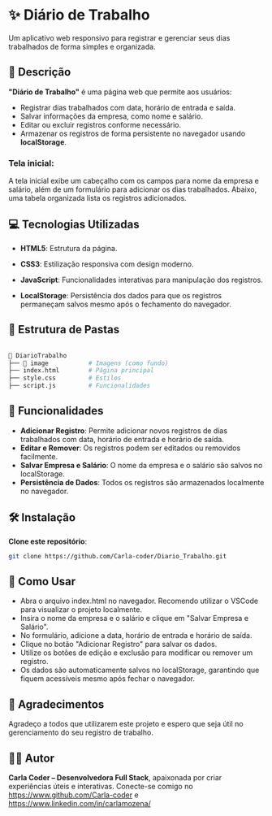 
# ✨ Diário de Trabalho

Um aplicativo web responsivo para registrar e gerenciar seus dias trabalhados de forma simples e organizada.

## 📜 Descrição

**"Diário de Trabalho"** é uma página web que permite aos usuários:

- Registrar dias trabalhados com data, horário de entrada e saída.
- Salvar informações da empresa, como nome e salário.
- Editar ou excluir registros conforme necessário.
- Armazenar os registros de forma persistente no navegador usando **localStorage**.

### Tela inicial:

A tela inicial exibe um cabeçalho com os campos para nome da empresa e salário, além de um formulário para adicionar os dias trabalhados. Abaixo, uma tabela organizada lista os registros adicionados.

## 💻 Tecnologias Utilizadas

- **HTML5**: Estrutura da página.

- **CSS3**:  Estilização responsiva com design moderno.

- **JavaScript**: Funcionalidades interativas para manipulação dos registros.

- **LocalStorage**:  Persistência dos dados para que os registros permaneçam salvos mesmo após o fechamento do navegador.

## 📂 Estrutura de Pastas

```bash

📂 DiarioTrabalho
├── 📁 image           # Imagens (como fundo)
├── index.html        # Página principal
├── style.css         # Estilos
├── script.js         # Funcionalidades

```

## 🌟 Funcionalidades

- **Adicionar Registro**: Permite adicionar novos registros de dias trabalhados com data, horário de entrada e horário de saída.
- **Editar e Remover**: Os registros podem ser editados ou removidos facilmente.
- **Salvar Empresa e Salário**: O nome da empresa e o salário são salvos no localStorage.
- **Persistência de Dados**: Todos os registros são armazenados localmente no navegador.

## 🛠️ Instalação

**Clone este repositório**:

```bash
git clone https://github.com/Carla-coder/Diario_Trabalho.git
```

## 🚀 Como Usar

- Abra o arquivo index.html no navegador. Recomendo utilizar o VSCode para visualizar o projeto localmente.
- Insira o nome da empresa e o salário e clique em "Salvar Empresa e Salário".
- No formulário, adicione a data, horário de entrada e horário de saída.
- Clique no botão "Adicionar Registro" para salvar os dados.
- Utilize os botões de edição e exclusão para modificar ou remover um registro.
- Os dados são automaticamente salvos no localStorage, garantindo que fiquem acessíveis mesmo após fechar o navegador.

## 🙏 Agradecimentos

Agradeço a todos que utilizarem este projeto e espero que seja útil no gerenciamento do seu registro de trabalho.

## 👩‍💻 Autor

**Carla Coder – Desenvolvedora Full Stack**, apaixonada por criar experiências úteis e interativas. Conecte-se comigo no https://www.github.com/Carla-coder e https://www.linkedin.com/in/carlamozena/
